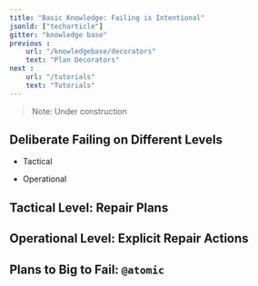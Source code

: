 ```yaml
---
title: "Basic Knowledge: Failing is Intentional"
jsonld: ["techarticle"]
gitter: "knowledge base"
previous :
    url: "/knowledgebase/decorators"
    text: "Plan Decorators"
next :
    url: "/tutorials"
    text: "Tutorials"
---
```


> Note: Under construction

## Deliberate Failing on Different Levels

* Tactical

* Operational


## Tactical Level: Repair Plans


## Operational Level: Explicit Repair Actions
 

## Plans to Big to Fail: `@atomic`
